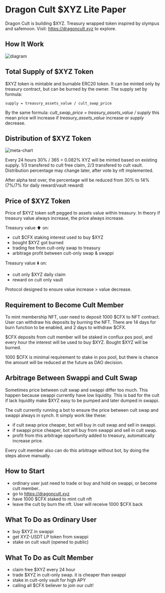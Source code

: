 # Dragon Cult $XYZ Lite Paper
Dragon Cult is building $XYZ. Treasury wrapped token inspired by olympus and safemoon.
Visit:
https://dragoncult.xyz to explore.

## How It Work
![diagram](https://user-images.githubusercontent.com/127600210/225184015-96e75e9e-2230-4f88-9205-6f640c7001cc.png)

## Total Supply of $XYZ Token
$XYZ token is mintable and burnable ERC20 token. It can be minted only by treasury contract, but can be burned by the owner. 
The supply set by formula: 
```
supply = treasury_assets_value / cult_swap_price
``` 
By the same formula: *cult_swap_price = treasury_assets_value / supply* this mean price will increase if *treasury_assets_value* increase or *supply* decrease.

## Distribution of $XYZ Token

![meta-chart](https://user-images.githubusercontent.com/127600210/225186230-7cdcc358-08b0-469a-a685-c08f6491dd56.png)

Every 24 hours 30% / 365 = 0.082% XYZ will be minted based on existing supply. 1/3 transfered to cult free claim, 2/3 transfered to cult vault. 
Distribution percentage may change later, after vote by nft implemented. 

After alpha test over, the percentage will be reduced from 30% to 14% (7%/7% for daily reward/vault reward)

## Price of $XYZ Token
Price of $XYZ token soft pegged to assets value within treasury. In theory if treasury value always increase, the price always increase.

Treasury value ⬆️ on:
- cult $CFX staking interest used to buy $XYZ
- bought $XYZ got burned
- trading fee from cult-only swap to treasury
- arbitrage profit between cult-only swap & swappi

Treasury value ⬇️ on:
- cult only $XYZ daily claim
- reward on cult only vault

Protocol designed to ensure value increase > value decrease.

## Requirement to Become Cult Member
To mint membership NFT, user need to deposit 1000 $CFX to NFT contract. User can withdraw his deposits by burning the NFT. There are 14 days for burn function to be enabled, and 2 days to withdraw $CFX.

$CFX deposits from cult member will be staked in conflux pos pool, and every hour the interest will be used to buy $XYZ. Bought $XYZ will be burned.

1000 $CFX is minimal requirement to stake in pos pool, but there is chance the amount will be reduced at the future as DAO decision.

## Arbitrage Between Swappi and Cult Swap
Sometimes price between cult swap and swappi differ too much. This happen because swappi currently have low liquidity. This is bad for the cult if lack liquidity make $XYZ easy to be pumped and later dumped in swappi.

The cult currently running a bot to ensure the price between cult swap and swappi always in synch.
It simply work like these:
- if cult swap price cheaper, bot will buy in cult swap and sell in swappi.
- if swappi price cheaper, bot will buy from swappi and sell in cult swap.
- profit from this arbitrage opportunity added to treasury, automatically increase price.

Every cult member also can do this arbitrage without bot, by doing the steps above manually.

## How to Start
- ordinary user just need to trade or buy and hold on swappi, or become cult member..
- go to https://dragoncult.xyz
- have 1000 $CFX staked to mint cult nft
- leave the cult by burn the nft. User will receive 1000 $CFX back

## What To Do as Ordinary User
- buy $XYZ in swappi
- get XYZ-USDT LP token from swappi
- stake on cult vault (opened to public)

## What To Do as Cult Member
- claim free $XYZ every 24 hour
- trade $XYZ in cult-only swap. it is cheaper than swappi
- stake in cult-only vault for high APY
- calling all $CFX believer to join our cult!
